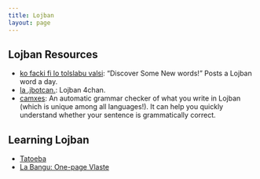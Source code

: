 ```yaml
---
title: Lojban
layout: page
---
```


Lojban Resources
--------

* [ko facki fi lo tolslabu valsi](http://valsi.blogspot.hk/): “Discover Some New words!” Posts a Lojban word a day.
* [la .jbotcan.](http://jbotcan.org/): Lojban 4chan.
* [camxes](http://mw.lojban.org/extensions/ilmentufa/camxes-exp.html): An automatic grammar checker of what you write in Lojban (which is unique among all languages!). It can help you quickly understand whether your sentence is grammatically correct.

Learning Lojban
--------

* [Tatoeba](http://tatoeba.org)
* [La Bangu: One-page Vlaste](http://mw.lojban.org/lmw/La_Bangu:_one-page_vlaste)
